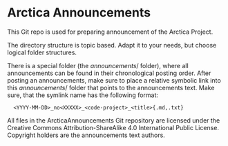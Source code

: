 # Arctica Announcements

This Git repo is used for preparing announcement of the Arctica Project.

The directory structure is topic based. Adapt it to your needs, but
choose logical folder structures.

There is a special folder (the _announcements_/ folder), where all
announcements can be found in their chronological posting order. After
posting an announcements, make sure to place a relative symbolic link
into this _announcements_/ folder that points to the announcements text.
Make sure, that the symlink name has the following format:

```
  <YYYY-MM-DD>_no<XXXXX>_<code-project>_<title>{.md,.txt}
```

All files in the ArcticaAnnouncements Git repository are licensed under
the Creative Commons Attribution-ShareAlike 4.0 International Public
License. Copyright holders are the announcements text authors.

